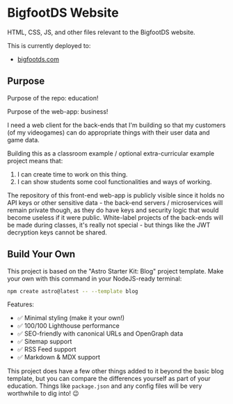 # BigfootDS Website

HTML, CSS, JS, and other files relevant to the BigfootDS website.

This is currently deployed to:

- [bigfootds.com](https://bigfootds.com/)

## Purpose

Purpose of the repo: education!

Purpose of the web-app: business!

I need a web client for the back-ends that I'm building so that my customers (of my videogames) can do appropriate things with their user data and game data.

Building this as a classroom example / optional extra-curricular example project means that:

1. I can create time to work on this thing.
2. I can show students some cool functionalities and ways of working.

The repository of this front-end web-app is publicly visible since it holds no API keys or other sensitive data - the back-end servers / microservices will remain private though, as they do have keys and security logic that would become useless if it were public. White-label projects of the back-ends will be made during classes, it's really not special - but things like the JWT decryption keys cannot be shared.

## Build Your Own

This project is based on the "Astro Starter Kit: Blog" project template. Make your own with this command in your NodeJS-ready terminal:

```sh
npm create astro@latest -- --template blog
```

Features:

- ✅ Minimal styling (make it your own!)
- ✅ 100/100 Lighthouse performance
- ✅ SEO-friendly with canonical URLs and OpenGraph data
- ✅ Sitemap support
- ✅ RSS Feed support
- ✅ Markdown & MDX support

This project does have a few other things added to it beyond the basic blog template, but you can compare the differences yourself as part of your education. Things like `package.json` and any config files will be very worthwhile to dig into! 😉
